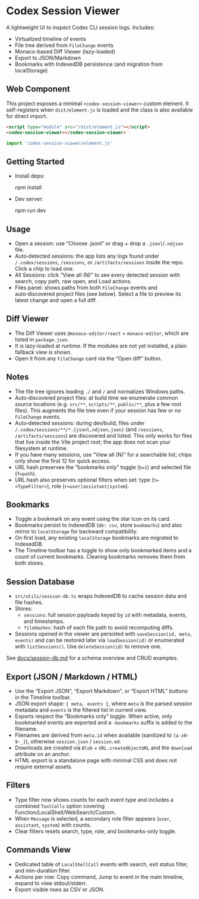 Codex Session Viewer
====================

A lightweight UI to inspect Codex CLI session logs. Includes:

- Virtualized timeline of events
- File tree derived from `FileChange` events
- Monaco-based Diff Viewer (lazy-loaded)
- Export to JSON/Markdown
- Bookmarks with IndexedDB persistence (and migration from localStorage)

Web Component
--------------

This project exposes a minimal `<codex-session-viewer>` custom element. It self-registers when `dist/element.js` is loaded and the class is also available for direct import.

```html
<script type="module" src="/dist/element.js"></script>
<codex-session-viewer></codex-session-viewer>
```

```ts
import 'codex-session-viewer/element.js'
```

Getting Started
---------------

- Install deps:

  npm install

- Dev server:

  npm run dev

Usage
-----

- Open a session: use “Choose .jsonl” or drag + drop a `.jsonl`/`.ndjson` file.
- Auto‑detected sessions: the app lists any logs found under `/.codex/sessions`, `/sessions`, or `/artifacts/sessions` inside the repo. Click a chip to load one.
- All Sessions: click “View all (N)” to see every detected session with search, copy path, raw open, and Load actions.
- Files panel: shows paths from both `FileChange` events and auto‑discovered project files (see below). Select a file to preview its latest change and open a full diff.

Diff Viewer
-----------

- The Diff Viewer uses `@monaco-editor/react` + `monaco-editor`, which are listed in `package.json`.
- It is lazy-loaded at runtime. If the modules are not yet installed, a plain fallback view is shown.
- Open it from any `FileChange` card via the “Open diff” button.

Notes
-----

- The file tree ignores leading `./` and `/` and normalizes Windows paths.
- Auto‑discovered project files: at build time we enumerate common source locations (e.g. `src/**`, `scripts/**`, `public/**`, plus a few root files). This augments the file tree even if your session has few or no `FileChange` events.
- Auto‑detected sessions: during dev/build, files under `/.codex/sessions/**/*.{jsonl,ndjson,json}` (and `/sessions`, `/artifacts/sessions`) are discovered and listed. This only works for files that live inside the Vite project root; the app does not scan your filesystem at runtime.
 - If you have many sessions, use “View all (N)” for a searchable list; chips only show the first 12 for quick access.
- URL hash preserves the “bookmarks only” toggle (`b=1`) and selected file (`f=path`).
- URL hash also preserves optional filters when set: type (`t=<TypeFilter>`), role (`r=user|assistant|system`).

Bookmarks
---------

- Toggle a bookmark on any event using the star icon on its card.
- Bookmarks persist to IndexedDB (`db: csv`, store `bookmarks`) and also mirror to `localStorage` for backward compatibility.
- On first load, any existing `localStorage` bookmarks are migrated to IndexedDB.
- The Timeline toolbar has a toggle to show only bookmarked items and a count of current bookmarks. Clearing bookmarks removes them from both stores.

Session Database
----------------

- `src/utils/session-db.ts` wraps IndexedDB to cache session data and file hashes.
- Stores:
  - `sessions`: full session payloads keyed by `id` with metadata, events, and timestamps.
  - `fileHashes`: hash of each file path to avoid recomputing diffs.
- Sessions opened in the viewer are persisted with `saveSession(id, meta, events)` and can be restored later via `loadSession(id)` or enumerated with `listSessions()`. Use `deleteSession(id)` to remove one.

See [docs/session-db.md](docs/session-db.md) for a schema overview and CRUD examples.

Export (JSON / Markdown / HTML)
-------------------------------

- Use the “Export JSON”, “Export Markdown”, or “Export HTML” buttons in the Timeline toolbar.
- JSON export shape: `{ meta, events }`, where `meta` is the parsed session metadata and `events` is the filtered list in current view.
- Exports respect the “Bookmarks only” toggle. When active, only bookmarked events are exported and a `-bookmarks` suffix is added to the filename.
- Filenames are derived from `meta.id` when available (sanitized to `[a-z0-9-_]`), otherwise `session.json` / `session.md`.
- Downloads are created via `Blob` + `URL.createObjectURL` and the `download` attribute on an anchor.
- HTML export is a standalone page with minimal CSS and does not require external assets.

Filters
-------

- Type filter now shows counts for each event type and includes a combined `ToolCalls` option covering Function/LocalShell/WebSearch/Custom.
- When `Message` is selected, a secondary role filter appears (`user`, `assistant`, `system`) with counts.
- Clear filters resets search, type, role, and bookmarks-only toggle.

Commands View
-------------

- Dedicated table of `LocalShellCall` events with search, exit status filter, and min-duration filter.
- Actions per row: Copy command, Jump to event in the main timeline, expand to view stdout/stderr.
- Export visible rows as CSV or JSON.
